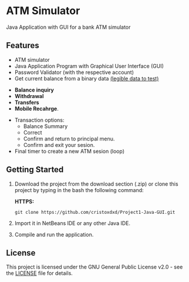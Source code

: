 # ATM Simulator
Java Application with GUI for a bank ATM simulator

## Features

* ATM simulator
* Java Application Program with Graphical User Interface (GUI)
* Password Validator (with the respective account) 
* Get current balance from a binary data [(legible data to test)](./Data.txt)
- **Balance inquiry**
- **Withdrawal** 
- **Transfers**
- **Mobile Recahrge**.
* Transaction options:
    * Balance Summary
    * Correct
    * Confirm and return to principal menu.
    * Confirm and exit your sesion.
*  Final timer to create a new ATM sesion (loop)

## Getting Started

1. Download the project from the download section (.zip) or clone this project by typing in the bash the following command:  

    **HTTPS:**  
    ```
    git clone https://github.com/cristoxdxd/Project1-Java-GUI.git
    ```
       
2. Import it in NetBeans IDE or any other Java IDE.
3. Compile and run the application.

## License

This project is licensed under the GNU General Public License v2.0 - see the [LICENSE](LICENSE) file for details.
